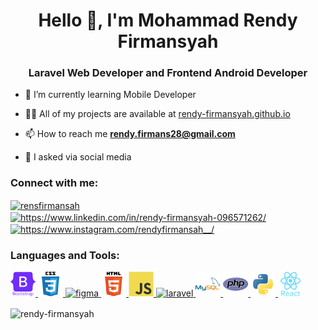 <h1 align="center">Hello 👋, I'm Mohammad Rendy Firmansyah</h1>
<h3 align="center">Laravel Web Developer and Frontend Android Developer</h3>

- 🌱 I’m currently learning Mobile Developer

- 👨‍💻 All of my projects are available at [rendy-firmansyah.github.io](rendy-firmansyah.github.io)

- 📫 How to reach me **rendy.firmans28@gmail.com**

- 💬 I asked via social media

<h3 align="left">Connect with me:</h3>
<p align="left">
<a href="https://twitter.com/rensfirmansah" target="blank"><img align="center" src="https://raw.githubusercontent.com/rahuldkjain/github-profile-readme-generator/master/src/images/icons/Social/twitter.svg" alt="rensfirmansah" height="30" width="40" /></a>
<a href="https://linkedin.com/in/https://www.linkedin.com/in/rendy-firmansyah-096571262/" target="blank"><img align="center" src="https://raw.githubusercontent.com/rahuldkjain/github-profile-readme-generator/master/src/images/icons/Social/linked-in-alt.svg" alt="https://www.linkedin.com/in/rendy-firmansyah-096571262/" height="30" width="40" /></a>
<a href="https://instagram.com/https://www.instagram.com/rendyfirmansah__/" target="blank"><img align="center" src="https://raw.githubusercontent.com/rahuldkjain/github-profile-readme-generator/master/src/images/icons/Social/instagram.svg" alt="https://www.instagram.com/rendyfirmansah__/" height="30" width="40" /></a>
</p>

<h3 align="left">Languages and Tools:</h3>
<p align="left"> 
    <a href="https://getbootstrap.com" target="_blank" rel="noreferrer"> 
        <img src="https://raw.githubusercontent.com/devicons/devicon/master/icons/bootstrap/bootstrap-plain-wordmark.svg" alt="bootstrap" width="40" height="40"/>
    </a>
    <a href="https://www.w3schools.com/css/" target="_blank" rel="noreferrer">
        <img src="https://raw.githubusercontent.com/devicons/devicon/master/icons/css3/css3-original-wordmark.svg" alt="css3" width="40" height="40"/>
    </a>
    <a href="https://www.figma.com/" target="_blank" rel="noreferrer">
        <img src="https://www.vectorlogo.zone/logos/figma/figma-icon.svg" alt="figma" width="40" height="40"/>
    </a>
    <a href="https://www.w3.org/html/" target="_blank" rel="noreferrer">
        <img src="https://raw.githubusercontent.com/devicons/devicon/master/icons/html5/html5-original-wordmark.svg" alt="html5" width="40" height="40"/>
    </a>
    <a href="https://developer.mozilla.org/en-US/docs/Web/JavaScript" target="_blank" rel="noreferrer">
        <img src="https://raw.githubusercontent.com/devicons/devicon/master/icons/javascript/javascript-original.svg" alt="javascript" width="40" height="40"/>
    </a>
    <a href="https://laravel.com/" target="_blank" rel="noreferrer">
        <img src="https://www.google.com/url?sa=i&url=https%3A%2F%2Fid.wikipedia.org%2Fwiki%2FLaravel&psig=AOvVaw11FqfCUbXyLBp1ZVEsO2EG&ust=1715521456665000&source=images&cd=vfe&opi=89978449&ved=0CBIQjRxqFwoTCIiA7sjdhYYDFQAAAAAdAAAAABAE" alt="laravel" width="40" height="40"/>
    </a>
    <a href="https://www.mysql.com/" target="_blank" rel="noreferrer">
        <img src="https://raw.githubusercontent.com/devicons/devicon/master/icons/mysql/mysql-original-wordmark.svg" alt="mysql" width="40" height="40"/>
    </a>
    <a href="https://www.php.net" target="_blank" rel="noreferrer">
        <img src="https://raw.githubusercontent.com/devicons/devicon/master/icons/php/php-original.svg" alt="php" width="40" height="40"/> 
    </a>
    <a href="https://www.python.org" target="_blank" rel="noreferrer">
        <img src="https://raw.githubusercontent.com/devicons/devicon/master/icons/python/python-original.svg" alt="python" width="40" height="40"/>
    </a>
    <a href="https://reactjs.org/" target="_blank" rel="noreferrer">
        <img src="https://raw.githubusercontent.com/devicons/devicon/master/icons/react/react-original-wordmark.svg" alt="react" width="40" height="40"/>
    </a>
</p>

<p><img align="center" src="https://github-readme-stats.vercel.app/api/top-langs?username=rendy-firmansyah&show_icons=true&locale=en&layout=compact" alt="rendy-firmansyah" /></p>
